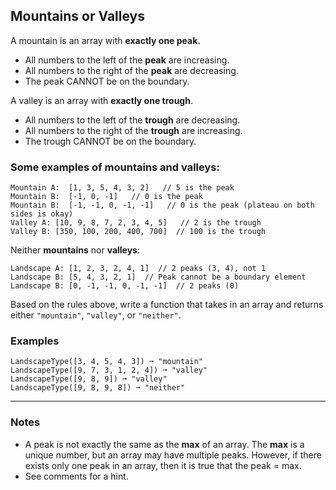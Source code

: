 ## Mountains or Valleys

A mountain is an array with **exactly one peak.**

- All numbers to the left of the **peak** are increasing.
- All numbers to the right of the **peak** are decreasing.
- The peak CANNOT be on the boundary.

A valley is an array with **exactly one trough**.

- All numbers to the left of the **trough** are decreasing.
- All numbers to the right of the **trough** are increasing.
- The trough CANNOT be on the boundary.

### Some examples of **mountains** and **valleys**:

```text
Mountain A:  [1, 3, 5, 4, 3, 2]   // 5 is the peak
Mountain B:  [-1, 0, -1]   // 0 is the peak
Mountain B:  [-1, -1, 0, -1, -1]   // 0 is the peak (plateau on both sides is okay)
Valley A: [10, 9, 8, 7, 2, 3, 4, 5]   // 2 is the trough
Valley B: [350, 100, 200, 400, 700]  // 100 is the trough
```

Neither **mountains** nor **valleys**:

```text
Landscape A: [1, 2, 3, 2, 4, 1]  // 2 peaks (3, 4), not 1
Landscape B: [5, 4, 3, 2, 1]  // Peak cannot be a boundary element
Landscape B: [0, -1, -1, 0, -1, -1]  // 2 peaks (0)
```

Based on the rules above, write a function that takes in an array and returns either `"mountain"`, `"valley"`, or `"neither"`.

### Examples

```text
LandscapeType([3, 4, 5, 4, 3]) ➞ "mountain"
LandscapeType([9, 7, 3, 1, 2, 4]) ➞ "valley"
LandscapeType([9, 8, 9]) ➞ "valley"
LandscapeType([9, 8, 9, 8]) ➞ "neither"
```

---

### Notes

- A peak is not exactly the same as the **max** of an array. The **max** is a unique number, but an array may have multiple peaks. However, if there exists only one peak in an array, then it is true that the peak = max.
- See comments for a hint.